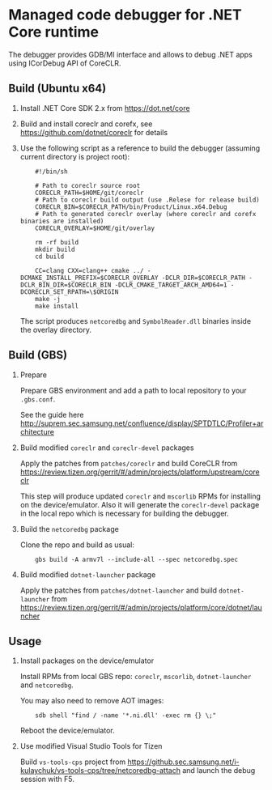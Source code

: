 # Managed code debugger for .NET Core runtime

The debugger provides GDB/MI interface and allows to debug .NET apps using ICorDebug API of CoreCLR.


## Build (Ubuntu x64)

1. Install .NET Core SDK 2.x from https://dot.net/core

2. Build and install coreclr and corefx, see https://github.com/dotnet/coreclr for details

3. Use the following script as a reference to build the debugger (assuming current directory is project root):
   ```
       #!/bin/sh

       # Path to coreclr source root
       CORECLR_PATH=$HOME/git/coreclr
       # Path to coreclr build output (use .Relese for release build)
       CORECLR_BIN=$CORECLR_PATH/bin/Product/Linux.x64.Debug
       # Path to generated coreclr overlay (where coreclr and corefx binaries are installed)
       CORECLR_OVERLAY=$HOME/git/overlay

       rm -rf build
       mkdir build
       cd build

       CC=clang CXX=clang++ cmake ../ -DCMAKE_INSTALL_PREFIX=$CORECLR_OVERLAY -DCLR_DIR=$CORECLR_PATH -DCLR_BIN_DIR=$CORECLR_BIN -DCLR_CMAKE_TARGET_ARCH_AMD64=1 -DCORECLR_SET_RPATH=\$ORIGIN
       make -j
       make install
   ```

   The script produces `netcoredbg` and `SymbolReader.dll` binaries inside the overlay directory.

## Build (GBS)

1. Prepare

   Prepare GBS environment and add a path to local repository to your `.gbs.conf`.

   See the guide here http://suprem.sec.samsung.net/confluence/display/SPTDTLC/Profiler+architecture

2. Build modified `coreclr` and `coreclr-devel` packages

   Apply the patches from `patches/coreclr` and build CoreCLR from
   https://review.tizen.org/gerrit/#/admin/projects/platform/upstream/coreclr

   This step will produce updated `coreclr` and `mscorlib` RPMs for installing on the device/emulator.
   Also it will generate the `coreclr-devel` package in the local repo which is necessary for building the debugger.

3. Build the `netcoredbg` package

   Clone the repo and build as usual:
   ```
       gbs build -A armv7l --include-all --spec netcoredbg.spec
   ```

4. Build modified `dotnet-launcher` package

   Apply the patches from `patches/dotnet-launcher` and build `dotnet-launcher` from
   https://review.tizen.org/gerrit/#/admin/projects/platform/core/dotnet/launcher

## Usage

1. Install packages on the device/emulator

   Install RPMs from local GBS repo: `coreclr`, `mscorlib`, `dotnet-launcher` and `netcoredbg`.

   You may also need to remove AOT images:
   ```
       sdb shell "find / -name '*.ni.dll' -exec rm {} \;"
   ```

   Reboot the device/emulator.

2. Use modified Visual Studio Tools for Tizen

   Build `vs-tools-cps` project from
   https://github.sec.samsung.net/i-kulaychuk/vs-tools-cps/tree/netcoredbg-attach
   and launch the debug session with F5.
